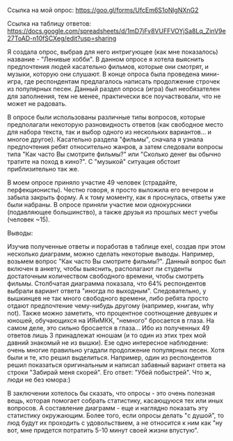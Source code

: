 Ссылка на мой опрос: https://goo.gl/forms/UfcEm6S1oNlgNXnG2

Ссылка на таблицу ответов: https://docs.google.com/spreadsheets/d/1mD7jFv8VUFFVOYjSa8Lq_ZinV9e27ToAD-n10fSCXeg/edit?usp=sharing

Я создала опрос, выбрав для него интригующее (как мне показалось) название - "Ленивые хобби". В данном опросе я хотела выяснить предпочтения людей касательно фильмов, которые они смотрят, и музыки, которую они слушают. В конце опроса была проведена мини-игра, где респондентам предлагалось написать продолжение строчек из популярных песен. Данный раздел опроса (игра) был необязателен для заполнения, тем не менее, практически все поучаствовали, что не может не радовать. 

В опросе были использованы различные типы вопросов, которые предполагали некоторую разновидность ответов (как свободное место для набора текста, так и выбор одного из нескольких вариантов... и многое другое). Касательно раздела "фильмы", сначала я узнала предпочтения ребят относительно жанров, а затем следовали вопросы типа "Как часто Вы смотрите фильмы?" или "Сколько денег вы обычно тратите на поход в кино?". С "музыкой" ситуация обстоит приблизительно так же.

В моем опросе приняло участие 49 человек (страдайте, перфекционисты). Честно говоря, я просто выложила его вечером и забыла закрыть форму. А к тому моменту, как я проснулась, ответы уже были набраны. В опросе приняли участие мои однокурсники (подавляющее большинство), а также друзья из прошлых мест учебы (человек ~15).

Выводы:

Изучив полученные ответы и поработав в таблице exel, создав при этом несколько диаграмм, можно сделать некоторые выводы. Например, возьмем вопрос "Как часто Вы смотрите фильмы?". Данный вопрос был включен в анкету, чтобы выяснить, располагают ли студенты достаточным количеством свободного времени, чтобы смотреть фильмы. Столбчатая диаграмма показала, что 64% респондентов выбрали вариант ответа "иногда по выходным". Следовательно, у вышкинцев не так много свободного времени, либо ребята просто отдают предпочтение чему-нибудь другому (например, книгам, why not).
Также можно заметить, что процентное соотнощение девушек и юношей, обучающихся на ИЯиМКК, "немного" бросается в глаза. На самом деле, это сильно бросается в глаза... Ибо из полученных 49 ответов лишь 3 принадлежат юношам (и то один из этих трех мой давний знакомый не из вышки).
Езе одно интересное наблюдение: очень многие правильно угадали продолжение популярных песен. Хотя были и те, кто решил выделиться. Например, один из респондентов решил показаться оригинальным и написал забавный вариант ответа на строки "Забирай меня скорей". Его ответ: "Убей побыстрей". Что ж, люди не без юмора:)

В заключении хотелось бы сказать, что опросы - это очень полезная вещь, которая помогает собрать статистику, касающуюся тех или иных вопросов. А составление диаграмм - еще и наглядно показать эту статистику окружающим. Более того, если опросы делать "с душой", то люд будут их проходить с удовольствием, а не относится к ним как "ну вот, мне придется потратить 5-10 минут своей жизни впустую".
